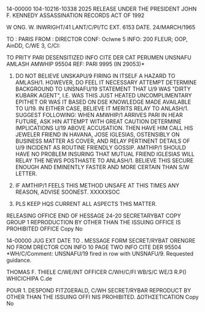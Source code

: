14-00000
104-10216-10338
2025 RELEASE UNDER THE PRESIDENT JOHN F. KENNEDY ASSASSINATION RECORDS ACT OF 1992

W
ONG. W. INWRIGHT/41
LANT/C/PI/TC
EXT. 6153
DATE. 24/MARCH/1965

TO : PARIS
FROM : DIRECTOR
CONF: Oclwne 5
INFO: 200 FLEUR; OOP, AinDD, C/WE 3, C/CI:

TO PRITY PARI
DESENSITIZED
INFO
CITE DER
CAT PERUMEN UNSNAFU AMLASH AMWHIP 95504
REF: PARI 9995 (IN 29053)*

1. DO NOT BELIEVE UNSKAPU/9 FIRING IN ITSELF A HAZARD TO
AMLASH/1. HOWEVER, DO FEEL IT NECESSARY ATTEMPT DETERMINE BACKGROUND
TO UNSNAFU/19 STATEMENT THAT U/9 WAS "DIRTY KUBARK AGENT", I.E.
WAS THIS JUST HEATED UNCOMPLIMENTARY EPITHET OR WAS IT BASED ON DSE
KNOWLEDGE MADE AVAILABLE TO U/19. IN EITHER CASE, BELIEVE IT MERITS
RELAY TO ANLASH/1. SUGGEST FOLLOWING: WHEN AMWHIP/1 ARRIVES PARI IN
HEAR FUTURE, ASK HIN ATTEMPT WITH GREAT CAUTION DETERMINE IMPLICATIONS
U/19 ABOVE ACCUSATION. THEN HAVE HIM CALL HIS JEWELER FRIEND IN
HAVANA, JOSE IGLESIAS, OSTENSIBLY ON BUSINESS MATTER AS COVER, AND
RELAY PERTINENT DETAILS OF U/9 INCIDENT AS ROUTINE FRIENDLY GOSSIP.
AMTHIP/1 SHOULD HAVE NO PROBLEM INSURING THAT MUTUAL FRIEND IGLESIAS
WILL RELAY THE NEWS POSTHASTE TO ANLASH/1. BELIEVE THIS SECURE ENOUGH
AND EMINENTLY FASTER AND MORE CERTAIN THAN S/W LETTER.

2. IF AMTHIP/1 FEELS THIS METHOD UNSAFE AT THIS TIMES ANY REASON,
ADVISE SOONEST. XXXXXSOC

3. PLS KEEP HQS CURRENT ALL ASPECTS THIS MATTER.

RELEASING OFFICE
END OF HESSAGE
24-20
SECRETARYBAT
COPY
GROUP 1
REPRODUCTION BY OTHER THAN THE ISSUING OFFICE IS PROHIBITED
OFFICE
Copy No

14-00000
JUG
EXT
DATE
TO .
MESSAGE FORM
SECRET/RYBAT
ORENGRE NO
FROM DRECTOR
CON
INFO
10
PAGE TWO
INFO
CITE DER
95504
*WH/C/Comment: UNSNAFU/19 fired in row with UNSNAFU/9. Requested
guidance.

THOMAS F. THIELE
C/WE/INT
OFFICER
C/WH/C/FI
WB/S/C
WE/3
R.P()
WHICICHIPA C.de

POUR 1.
DESPOND FITZGERALD,
C/WH
SECRET/RYBAR
REPRODUCT BY OTHER THAN THE ISSUING OFFI NIS PROHIBITED.
ΔΟΤΗΣΕΤICATION
Copy No

